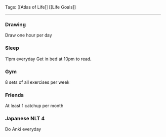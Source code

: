 Tags: [[Atlas of Life]] [[Life Goals]]
___
### Drawing
Draw one hour per day
### Sleep 
11pm everyday
Get in bed at 10pm to read. 
### Gym
8 sets of all exercises per week 
### Friends
At least 1 catchup per month
### Japanese NLT 4
Do Anki everyday
